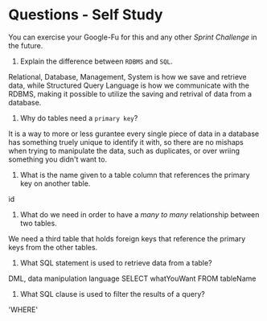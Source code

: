 # Questions - Self Study

You can exercise your Google-Fu for this and any other _Sprint Challenge_ in the future.

1.  Explain the difference between `RDBMS` and `SQL`.

Relational, Database, Management, System is how we save and retrieve data, while Structured Query Language is how we communicate with the RDBMS, making it possible to utilize the saving and retrival of data from a database.

1.  Why do tables need a `primary key`?

It is a way to more or less gurantee every single piece of data in a database has something truely unique to identify it with, so there are no mishaps when trying to manipulate the data, such as duplicates, or over wriing something you didn't want to.

1.  What is the name given to a table column that references the primary key
    on another table.

id

1.  What do we need in order to have a _many to many_ relationship between two
    tables.

We need a third table that holds foreign keys that reference the primary keys from the other tables.

1.  What SQL statement is used to retrieve data from a table?

DML, data manipulation language SELECT whatYouWant FROM tableName

1.  What SQL clause is used to filter the results of a query?

'WHERE'